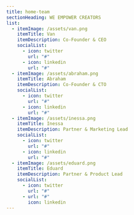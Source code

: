 ```yaml
---
title: home-team
sectionHeading: WE EMPOWER CREATORS
list:
  - itemImage: /assets/van.png
    itemTitle: Van
    itemDescription: Co-Founder & CEO
    socialList:
      - icon: twitter
        url: "#"
      - icon: linkedin
        url: "#"
  - itemImage: /assets/abraham.png
    itemTitle: Abraham
    itemDescription: Co-Founder & CTO
    socialList:
      - icon: twitter
        url: "#"
      - icon: linkedin
        url: "#"
  - itemImage: /assets/inessa.png
    itemTitle: Inessa
    itemDescription: Partner & Marketing Lead
    socialList:
      - icon: twitter
        url: "#"
      - icon: linkedin
        url: "#"
  - itemImage: /assets/eduard.png
    itemTitle: Eduard
    itemDescription: Partner & Product Lead
    socialList:
      - icon: twitter
        url: "#"
      - url: "#"
        icon: linkedin
---
```

